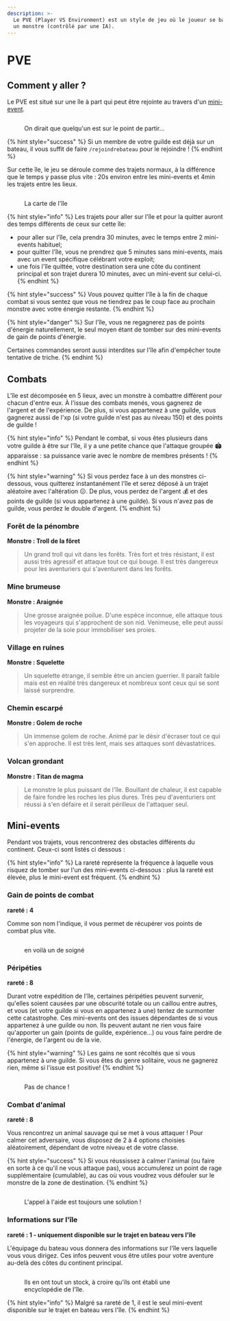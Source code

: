 ```yaml
---
description: >-
  Le PVE (Player VS Environment) est un style de jeu où le joueur se bat contre
  un monstre (contrôlé par une IA).
---
```


# PVE

## Comment y aller ?

Le PVE est situé sur une île à part qui peut être rejointe au travers d'un [mini-event](mini-evenements.md).

<figure><img src="../.gitbook/assets/image (73).png" alt=""><figcaption><p>On dirait que quelqu'un est sur le point de partir...</p></figcaption></figure>

{% hint style="success" %}
Si un membre de votre guilde est déjà sur un bateau, il vous suffit de faire `/rejoindrebateau` pour le rejoindre !
{% endhint %}

Sur cette île, le jeu se déroule comme des trajets normaux, à la différence que le temps y passe plus vite : 20s environ entre les mini-events et 4min les trajets entre les lieux.

<figure><img src="../.gitbook/assets/image (76).png" alt=""><figcaption><p>La carte de l'île</p></figcaption></figure>

{% hint style="info" %}
Les trajets pour aller sur l'île et pour la quitter auront des temps différents de ceux sur cette île:

* pour aller sur l'île, cela prendra 30 minutes, avec le temps entre 2 mini-events habituel;
* pour quitter l'île, vous ne prendrez que 5 minutes sans mini-events, mais avec un event spécifique célébrant votre exploit;
* une fois l'île quittée, votre destination sera une côte du continent principal et son trajet durera 10 minutes, avec un mini-event sur celui-ci.
{% endhint %}

{% hint style="success" %}
Vous pouvez quitter l'île à la fin de chaque combat si vous sentez que vous ne tiendrez pas le coup face au prochain monstre avec votre énergie restante.
{% endhint %}

{% hint style="danger" %}
Sur l'île, vous ne regagnerez pas de points d'énergie naturellement, le seul moyen étant de tomber sur des mini-events de gain de points d'énergie.

Certaines commandes seront aussi interdites sur l'île afin d'empêcher toute tentative de triche.
{% endhint %}

## Combats

L'île est décomposée en 5 lieux, avec un monstre à combattre différent pour chacun d'entre eux. À l'issue des combats menés, vous gagnerez de l'argent et de l'expérience. De plus, si vous appartenez à une guilde, vous gagnerez aussi de l'xp (si votre guilde n'est pas au niveau 150) et des points de guilde !

{% hint style="info" %}
Pendant le combat, si vous êtes plusieurs dans votre guilde à être sur l'île, il y a une petite chance que l'attaque groupée :stadium: apparaisse : sa puissance varie avec le nombre de membres présents !
{% endhint %}

{% hint style="warning" %}
Si vous perdez face à un des monstres ci-dessous, vous quitterez instantanément l'île et serez déposé à un trajet aléatoire avec l'altération :confounded:. De plus, vous perdez de l'argent :moneybag: et des points de guilde (si vous appartenez à une guilde). Si vous n'avez pas de guilde, vous perdez le double d'argent.
{% endhint %}

### Forêt de la pénombre

**Monstre : Troll de la fôret**

> Un grand troll qui vit dans les forêts. Très fort et très résistant, il est aussi très agressif et attaque tout ce qui bouge. Il est très dangereux pour les aventuriers qui s'aventurent dans les forêts.

### Mine brumeuse

**Monstre : Araignée**

> Une grosse araignée poilue. D'une espèce inconnue, elle attaque tous les voyageurs qui s'approchent de son nid. Venimeuse, elle peut aussi projeter de la soie pour immobiliser ses proies.

### Village en ruines

**Monstre : Squelette**

> Un squelette étrange, il semble être un ancien guerrier. Il paraît faible mais est en réalité très dangereux et nombreux sont ceux qui se sont laissé surprendre.

### Chemin escarpé

**Monstre : Golem de roche**

> Un immense golem de roche. Animé par le désir d'écraser tout ce qui s'en approche. Il est très lent, mais ses attaques sont dévastatrices.

### Volcan grondant

**Monstre : Titan de magma**

> Le monstre le plus puissant de l'île. Bouillant de chaleur, il est capable de faire fondre les roches les plus dures. Très peu d'aventuriers ont réussi à s'en défaire et il serait périlleux de l'attaquer seul.

## Mini-events

Pendant vos trajets, vous rencontrerez des obstacles différents du continent. Ceux-ci sont listés ci dessous :

{% hint style="info" %}
La rareté représente la fréquence à laquelle vous risquez de tomber sur l'un des mini-events ci-dessous : plus la rareté est élevée, plus le mini-event est fréquent.
{% endhint %}

### Gain de points de combat&#x20;

**rareté : 4**

Comme son nom l'indique, il vous permet de récupérer vos points de combat plus vite.

<figure><img src="../.gitbook/assets/image (77).png" alt=""><figcaption><p>en voilà un de soigné</p></figcaption></figure>

### Péripéties

**rareté : 8**

Durant votre expédition de l'île, certaines péripéties peuvent survenir, qu'elles soient causées par une obscurité totale ou un caillou entre autres, et vous (et votre guilde si vous en appartenez à une) tentez de surmonter cette catastrophe. Ces mini-events ont des issues dépendantes de si vous appartenez à une guilde ou non. Ils peuvent autant ne rien vous faire qu'apporter un gain (points de guilde, expérience...) ou vous faire perdre de l'énergie, de l'argent ou de la vie.

{% hint style="warning" %}
Les gains ne sont récoltés que si vous appartenez à une guilde. Si vous êtes du genre solitaire, vous ne gagnerez rien, même si l'issue est positive!
{% endhint %}

<figure><img src="../.gitbook/assets/image (78).png" alt=""><figcaption><p>Pas de chance !</p></figcaption></figure>

### Combat d'animal

**rareté : 8**

Vous rencontrez un animal sauvage qui se met à vous attaquer ! Pour calmer cet adversaire, vous disposez de 2 à 4 options choisies aléatoirement, dépendant de votre niveau et de votre classe.

{% hint style="success" %}
Si vous réussissez à calmer l'animal (ou faire en sorte à ce qu'il ne vous attaque pas), vous accumulerez un point de rage supplémentaire (cumulable), au cas où vous voudrez vous défouler sur le monstre de la zone de destination.
{% endhint %}

<figure><img src="../.gitbook/assets/image (79).png" alt=""><figcaption><p>L'appel à l'aide est toujours une solution !</p></figcaption></figure>

### Informations sur l'île

**rareté : 1 - uniquement disponible sur le trajet en bateau vers l'île**

L'équipage du bateau vous donnera des informations sur l'île vers laquelle vous vous dirigez. Ces infos peuvent vous être utiles pour votre aventure au-delà des côtes du continent principal.

<figure><img src="../.gitbook/assets/boatAdvice.png" alt=""><figcaption><p>Ils en ont tout un stock, à croire qu'ils ont établi une encyclopédie de l'île.</p></figcaption></figure>

{% hint style="info" %}
Malgré sa rareté de 1, il est le seul mini-event disponible sur le trajet en bateau vers l'île.
{% endhint %}
